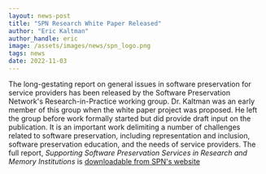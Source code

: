 ```yaml
---
layout: news-post
title: "SPN Research White Paper Released"
author: "Eric Kaltman"
author_handle: eric
image: /assets/images/news/spn_logo.png
tags: news
date: 2022-11-03
---
```



The long-gestating report on general issues in software preservation for service providers has been released by the Software Preservation Network's Research-in-Practice working group. Dr. Kaltman was an early member of this group when the white paper project was proposed. He left the group before work formally started but did provide draft input on the publication. It is an important work delimiting a number of challenges related to software preservation, including representation and inclusion, software preservation education, and the needs of service providers. The full report, <i>Supporting Software Preservation Services in Research and Memory Institutions</i> is [downloadable from SPN's website](https://www.softwarepreservationnetwork.org/supporting-software-preservation-services-in-research-and-memory-organizations/)
